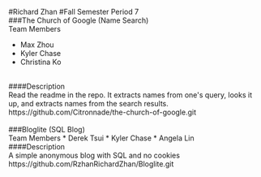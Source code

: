 #Richard Zhan
#Fall Semester
Period 7
<br>
###The Church of Google (Name Search)
<br>Team Members
* Max Zhou
* Kyler Chase
* Christina Ko

<br>
####Description
<br>Read the readme in the repo. It extracts names from one's query, looks it up, and extracts names from the search results.
<br>https://github.com/Citronnade/the-church-of-google.git
<br><br>
###Bloglite (SQL Blog)
<br>
Team Members
* Derek Tsui
* Kyler Chase
* Angela Lin

<br>
####Description
<br>A simple anonymous blog with SQL and no cookies
<br>https://github.com/RzhanRichardZhan/Bloglite.git


